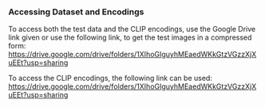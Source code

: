 ### Accessing Dataset and Encodings
To access both the test data and the CLIP encodings, use the Google Drive link given or use the following link, to get the test images in a compressed form: https://drive.google.com/drive/folders/1XIhoGIguyhMEaedWKkGtzVGzzXjXuEEt?usp=sharing

To access the CLIP encodings, the following link can be used: https://drive.google.com/drive/folders/1XIhoGIguyhMEaedWKkGtzVGzzXjXuEEt?usp=sharing
